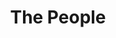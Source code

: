 ---
pid: ch53
title: The People
location_transcription: The outside wall of a gov't building
coordinates: "[-75.162963933907, 39.952337777516]"
zipcode: '19103'
gen_neighborhood: Center City
neighborhood: Rittenhouse Square,Avenue of The Arts,Logan Square,Fitler Square
outside_phl: 
age: '30'
age_range: 30-39
instagram: 
image_file_name: ch_53.jpg
proposal_transcription: Wet cement wall on a Saturday afternoon where passersby can
  write/imprint
topic: Unity
topic_summary: 0, 0
type: Interactive,Mural
keywords_other: 
credit: Laura Oxenfeld
image_labels: Cement wall with inscriptions such as //:)// and //SAM//
twitter: LOXTalks
facebook: 
permalink: "/monuments/ch53/"
layout: item-page
---